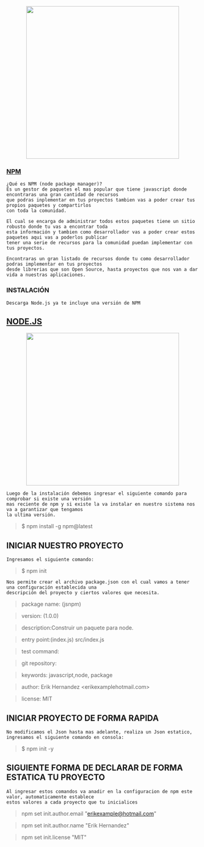 <p align="center"><img src="https://upload.wikimedia.org/wikipedia/commons/thumb/d/db/Npm-logo.svg/1280px-Npm-logo.svg.png" width="400"></p>


### [NPM](https://www.npmjs.com/)
```
¿Qué es NPM (node package manager)? 
Es un gestor de paquetes el mas popular que tiene javascript donde encontraras una gran cantidad de recursos
que podras inplementar en tus proyectos tambien vas a poder crear tus propios paquetes y compartirlos 
con toda la comunidad.

El cual se encarga de administrar todos estos paquetes tiene un sitio robusto donde tu vas a encontrar toda
esta información y tambien como desarrollador vas a poder crear estos paquetes aqui vas a poderlos publicar 
tener una serie de recursos para la comunidad puedan implementar con tus proyectos.

Encontraras un gran listado de recursos donde tu como desarrollador podras implementar en tus proyectos
desde librerias que son Open Source, hasta proyectos que nos van a dar vida a nuestras aplicaciones.

```

### INSTALACIÓN
```
Descarga Node.js ya te incluye una versión de NPM
```

## [NODE.JS](https://nodejs.org/es/)


<p align="center"><img src="https://upload.wikimedia.org/wikipedia/commons/d/d9/Node.js_logo.svg" width="400"></p>

```
Luego de la instalación debemos ingresar el siguiente comando para comprobar si existe una versión 
mas reciente de npm y si existe la va instalar en nuestro sistema nos va a garantizar que tengamos
la ultima versión.
```
> $ npm install -g npm@latest


## INICIAR NUESTRO PROYECTO
```
Ingresamos el siguiente comando:
```
> $ npm init

```
Nos permite crear el archivo package.json con el cual vamos a tener una configuración establecida una 
descripción del proyecto y ciertos valores que necesita.
```
>package name: (jsnpm)

>version: (1.0.0)

>description:Construir un paquete para node.

>entry point:(index.js) src/index.js

>test command:

>git repository:

>keywords: javascript,node, package

>author: Erik Hernandez <erikexamplehotmail.com>

>license: MIT

## INICIAR PROYECTO DE FORMA RAPIDA

```
No modificamos el Json hasta mas adelante, realiza un Json estatico,
ingresamos el siguiente comando en consola:
```
> $ npm init -y

## SIGUIENTE FORMA DE DECLARAR DE FORMA ESTATICA TU PROYECTO

```
Al ingresar estos comandos va anadir en la configuracion de npm este valor, automaticamente establece 
estos valores a cada proyecto que tu inicialices
```
>npm set init.author.email "erikexample@hotmail.com"

>npm set init.author.name "Erik Hernandez"

>npm set init.license "MIT"
